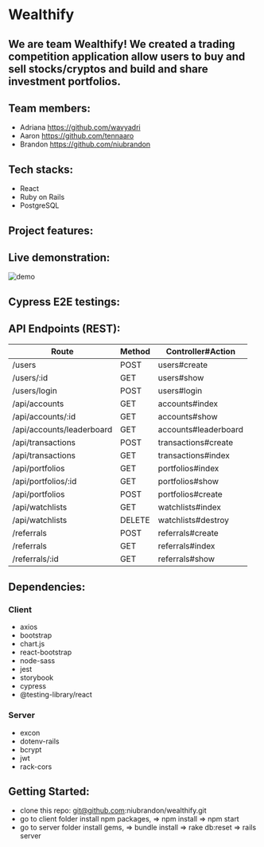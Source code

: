 # Wealthify

## We are team Wealthify! We created a trading competition application allow users to buy and sell stocks/cryptos and build and share investment portfolios. 

## Team members:
- Adriana https://github.com/wavyadri
- Aaron   https://github.com/tennaaro
- Brandon https://github.com/niubrandon
## Tech stacks:
- React
- Ruby on Rails
- PostgreSQL

## Project features:


## Live demonstration:
![demo](https://github.com/niubrandon/wealthify/blob/master/app/public/demo.gif?raw=true)

## Cypress E2E testings:


## API Endpoints (REST):
<table>
 <thead>
    <tr>
        <th>Route</th>
        <th>Method</th>
        <th>Controller#Action</th>
    </tr>
   </thead>
   <tbody>
        <tr>
          <td>/users</td>
          <td>POST</td>
          <td>users#create</td>
        </tr>
        <tr>
          <td>/users/:id</td>
          <td>GET</td>
          <td>users#show</td>
        </tr>
        <tr>
          <td>/users/login</td>
          <td>POST</td>
          <td>users#login</td>
        </tr>
        <tr>
          <td>/api/accounts</td>
          <td>GET</td>
          <td>accounts#index</td>
        </tr>
        <tr>
          <td>/api/accounts/:id</td>
          <td>GET</td>
          <td>accounts#show</td>
        </tr>
        <tr>
          <td>/api/accounts/leaderboard</td>
          <td>GET</td>
          <td>accounts#leaderboard</td>
        </tr>
        <tr>
          <td>/api/transactions</td>
          <td>POST</td>
          <td>transactions#create</td>
        </tr>
        <tr>
          <td>/api/transactions</td>
          <td>GET</td>
          <td>transactions#index</td>
        </tr>
        <tr>
          <td>/api/portfolios</td>
          <td>GET</td>
          <td>portfolios#index</td>
        </tr>
        <tr>
          <td>/api/portfolios/:id</td>
          <td>GET</td>
          <td>portfolios#show</td>
        </tr>
        <tr>
          <td>/api/portfolios</td>
          <td>POST</td>
          <td>portfolios#create</td>
        </tr>
        <tr>
          <td>/api/watchlists</td>
          <td>GET</td>
          <td>watchlists#index</td>
        </tr>
        <tr>
          <td>/api/watchlists</td>
          <td>DELETE</td>
          <td>watchlists#destroy</td>
        </tr>
          <tr>
          <td>/referrals</td>
          <td>POST</td>
          <td>referrals#create</td>
        </tr>
          <tr>
          <td>/referrals</td>
          <td>GET</td>
          <td>referrals#index</td>
        </tr>
          <tr>
          <td>/referrals/:id</td>
          <td>GET</td>
          <td>referrals#show</td>
        </tr>


   </tbody>
</table>

## Dependencies:
### Client
- axios
- bootstrap
- chart.js
- react-bootstrap
- node-sass
- jest
- storybook
- cypress
- @testing-library/react

### Server
- excon
- dotenv-rails
- bcrypt
- jwt
- rack-cors
## Getting Started:
- clone this repo: git@github.com:niubrandon/wealthify.git
- go to client folder install npm packages, => npm install => npm start
- go to server folder install gems, => bundle install => rake db:reset => rails server


